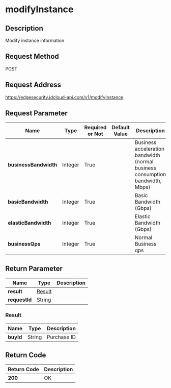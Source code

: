 # modifyInstance


## Description
Modify instance information

## Request Method
POST

## Request Address
https://edgesecurity.jdcloud-api.com/v1/modifyInstance


## Request Parameter
|Name|Type|Required or Not|Default Value|Description|
|---|---|---|---|---|
|**businessBandwidth**|Integer|True| |Business acceleration bandwidth (normal business consumption bandwidth, Mbps)|
|**basicBandwidth**|Integer|True| |Basic Bandwidth (Gbps)|
|**elasticBandwidth**|Integer|True| |Elastic Bandwidth (Gbps)|
|**businessQps**|Integer|True| |Normal Business qps|


## Return Parameter
|Name|Type|Description|
|---|---|---|
|**result**|[Result](#result)| |
|**requestId**|String| |

### <div id="result">Result</div>
|Name|Type|Description|
|---|---|---|
|**buyId**|String|Purchase ID|

## Return Code
|Return Code|Description|
|---|---|
|**200**|OK|
